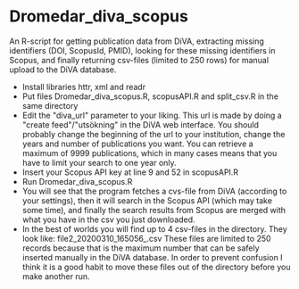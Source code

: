 # Dromedar_diva_scopus
An R-script for getting publication data from DiVA, extracting missing identifiers (DOI, ScopusId, PMID), looking for these missing identifiers in Scopus, and finally returning csv-files (limited to 250 rows) for manual upload to the DiVA database.

- Install libraries httr, xml and readr
- Put files Dromedar_diva_scopus.R, scopusAPI.R and split_csv.R in the same directory
- Edit the "diva_url" parameter to your liking. This url is made by doing a "create feed"/"utsökning" in the DiVA web interface. You should probably change the beginning of the url to your institution, change the years and number of publications you want. You can retrieve a maximum of 9999 publications, which in many cases means that you have to limit your search to one year only.
- Insert your Scopus API key at line 9 and 52 in scopusAPI.R
- Run Dromedar_diva_scopus.R
- You will see that the program fetches a cvs-file from DiVA (according to your settings), then it will search in the Scopus API (which may take some time), and finally the search results from Scopus are merged with what you have in the csv you just downloaded.
- In the best of worlds you will find up to 4 csv-files in the directory. They look like: file2_20200310_165056_.csv These files are limited to 250 records because that is the maximum number that can be safely inserted manually in the DiVA database.
In order to prevent confusion I think it is a good habit to move these files out of the directory before you make another run. 
